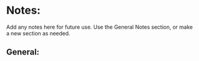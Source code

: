 # Notes:


Add any notes here for future use. Use the General Notes section, or make a new section as needed.

## General:

